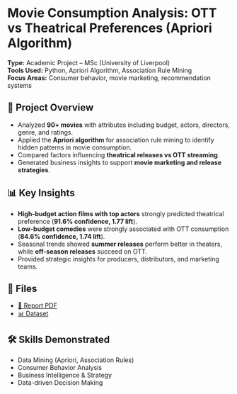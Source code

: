 # Movie Consumption Analysis: OTT vs Theatrical Preferences (Apriori Algorithm)  

**Type:** Academic Project – MSc (University of Liverpool)  
**Tools Used:** Python, Apriori Algorithm, Association Rule Mining  
**Focus Areas:** Consumer behavior, movie marketing, recommendation systems  

## 📑 Project Overview  
- Analyzed **90+ movies** with attributes including budget, actors, directors, genre, and ratings.  
- Applied the **Apriori algorithm** for association rule mining to identify hidden patterns in movie consumption.  
- Compared factors influencing **theatrical releases vs OTT streaming**.  
- Generated business insights to support **movie marketing and release strategies**.  

## 📊 Key Insights  
- **High-budget action films with top actors** strongly predicted theatrical preference (**91.6% confidence, 1.77 lift**).  
- **Low-budget comedies** were strongly associated with OTT consumption (**84.6% confidence, 1.74 lift**).  
- Seasonal trends showed **summer releases** perform better in theaters, while **off-season releases** succeed on OTT.  
- Provided strategic insights for producers, distributors, and marketing teams.  

## 📂 Files  
- [📄 Report PDF](./YourReportFile.pdf)  
- [📊 Dataset](./MovieDataset.csv)   

## 🛠️ Skills Demonstrated  
- Data Mining (Apriori, Association Rules)  
- Consumer Behavior Analysis  
- Business Intelligence & Strategy  
- Data-driven Decision Making  
